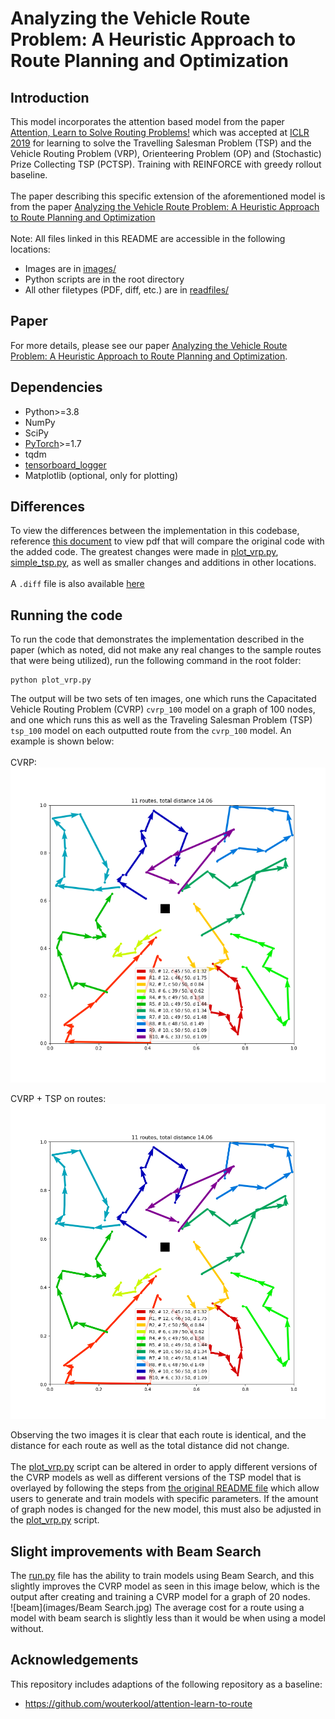 # Analyzing the Vehicle Route Problem: A Heuristic Approach to Route Planning and Optimization

## Introduction
This model incorporates the attention based model from the paper [Attention, Learn to Solve Routing Problems!](https://openreview.net/forum?id=ByxBFsRqYm) which was accepted at [ICLR 2019](https://iclr.cc/Conferences/2019) for learning to solve the Travelling Salesman Problem (TSP) and the Vehicle Routing Problem (VRP), Orienteering Problem (OP) and (Stochastic) Prize Collecting TSP (PCTSP). Training with REINFORCE with greedy rollout baseline.
<br />
<br />
The paper describing this specific extension of the aforementioned model is from the paper [Analyzing the Vehicle Route Problem: A Heuristic Approach to Route Planning and Optimization](readfiles/paper.pdf)
<br />
<br />
Note: All files linked in this README are accessible in the following locations:
* Images are in [images/](images)
* Python scripts are in the root directory
* All other filetypes (PDF, diff, etc.) are in [readfiles/](readfiles)

## Paper
For more details, please see our paper [Analyzing the Vehicle Route Problem: A Heuristic Approach to Route Planning and Optimization](readfiles/paper.pdf).

## Dependencies

* Python>=3.8
* NumPy
* SciPy
* [PyTorch](http://pytorch.org/)>=1.7
* tqdm
* [tensorboard_logger](https://github.com/TeamHG-Memex/tensorboard_logger)
* Matplotlib (optional, only for plotting)

## Differences
To view the differences between the implementation in this codebase, reference [this document]() to view pdf that will 
compare the original code with the added code. The greatest changes were made in [plot_vrp.py](plot_vrp.py), [simple_tsp.py](simple_tsp.py),
as well as smaller changes and additions in other locations.<br />
<br />
A `.diff` file is also available [here](readfiles/differences.diff)

## Running the code
To run the code that demonstrates the implementation described in the paper (which as noted, did not make any real changes to the
sample routes that were being utilized), run the following command in the root folder:
```
python plot_vrp.py
```
The output will be two sets of ten images, one which runs the Capacitated Vehicle Routing Problem (CVRP) ```cvrp_100``` model on 
a graph of 100 nodes, and one which runs this as well as the Traveling Salesman Problem (TSP) ```tsp_100``` model on each
outputted route from the ```cvrp_100``` model. An example is shown below: <br />
<br />
CVRP:
![CVRP100](images/cvrp_0.png)<br />

CVRP + TSP on routes:
![CVRPTSP100](images/cvrp_and_tsp_0.png)

Observing the two images it is clear that each route is identical, and the distance for each 
route as well as the total distance did not change.<br />
<br />
The [plot_vrp.py](plot_vrp.py) script can be altered in order to apply different versions of the CVRP models as well as different 
versions of the TSP model that is overlayed by following the steps from [the original README file](readfiles/README(Kool).md) which allow
users to generate and train models with specific parameters. If the amount of graph nodes is changed for the new model, this 
must also be adjusted in the [plot_vrp.py](plot_vrp.py) script. 

## Slight improvements with Beam Search

The [run.py](run.py) file has the ability to train models using Beam Search, and this slightly improves the CVRP model as seen
in this image below, which is the output after creating and training a CVRP model for a graph of 20 nodes.<br />
![beam](images/Beam Search.jpg)
The average cost for a route using a model with beam search is slightly less than it would be when using a model without.


## Acknowledgements

This repository includes adaptions of the following repository as a baseline:
* https://github.com/wouterkool/attention-learn-to-route
